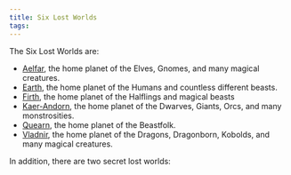 ```yaml
---
title: Six Lost Worlds
tags:
---
```

The Six Lost Worlds are:

- [Aelfar](glyph/aelfar.md), the home planet of the Elves, Gnomes, and many magical creatures.
- [Earth](sol/earth.md), the home planet of the Humans and countless different beasts.
- [Firth](tol/firth.md), the home planet of the Halflings and magical beasts
- [Kaer-Andorn](glyph/kaer-andorn.md), the home planet of the Dwarves, Giants, Orcs, and many monstrosities.
- [Quearn](tirabol/quearn.md), the home planet of the Beastfolk.
- [Vladnir](glyph/vladnir.md), the home planet of the Dragons, Dragonborn, Kobolds, and many magical creatures.

In addition, there are two secret lost worlds:


